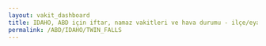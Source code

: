 ```yaml
---
layout: vakit_dashboard
title: IDAHO, ABD için iftar, namaz vakitleri ve hava durumu - ilçe/eyalet seç
permalink: /ABD/IDAHO/TWIN_FALLS
---
```


<script type="text/javascript">
  var GLOBAL_COUNTRY = 'ABD';
  var GLOBAL_CITY = 'IDAHO';
  var GLOBAL_STATE = 'TWIN_FALLS';
  var lat = 72;
  var lon = 21;
</script>

